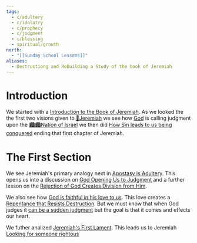 ```yaml
---
tags:
  - c/adultery
  - c/idolatry
  - c/prophecy
  - c/judgment
  - c/blessing
  - spiritual/growth
north:
  - "[[Sunday School Lessons]]"
aliases:
  - Destructiong and Rebuilding a Study of the book of Jeremiah
---
```

# Introduction
We started with a [Introduction to the Book of Jeremiah](Introduction%20to%20the%20Book%20of%20Jeremiah.md). As we looked the the first two visions given to [🧑Jeremiah](%F0%9F%A7%91Jeremiah.md) we see how [God](God.md) is calling judgment upon the [🏙️🏙️Nation of Israel](../🏙️🏙️Nation%20of%20Israel.md) we then did [How Sin leads to us being conquered](How%20Sin%20leads%20to%20us%20being%20conquered.md) ending that first chapter of Jeremiah.

# The First Section
We see Jeremiah's primary analogy next in [Apostasy is Adultery](apostasy-is-adultry.md). This opens us into a discussion on [God Opening Us to Judgment](god-opening-us-to-judgment.md) and a further lesson on the [Rejection of God Creates Division from Him](rejection-of-god-creates-division-from-him.md).

We also see how [God is faithful in his love to us](god-being-faithful-despite-our-wandering.md). This love creates a [Repentance that Resists Destruction](repentance-resists-destruction.md). But we must know that when God judges it [can be a sudden judgment](judgement-comes-swiftly.md) but the goal is that it comes and effects our heart.

We futher analized [Jeremiah's First Lament](jeremiahs-first-lament.md). This leads us to Jeremiah [Looking for someone rightous](no-one-rightous-in-isreal.md)